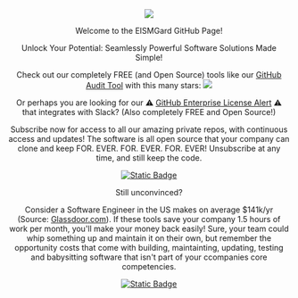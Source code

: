 <div id="header" align="center">
  <img src="https://avatars.githubusercontent.com/u/78101111?s=200&v=4" />
  <p>Welcome to the EISMGard GitHub Page!</p>
  <p>Unlock Your Potential: Seamlessly Powerful Software Solutions Made Simple!</p>
  <p>Check out our completely FREE (and Open Source) tools like our <a href="https://github.com/EISMGard/github-audit-tool">GitHub Audit Tool</a> with this many stars: <img src="https://img.shields.io/github/stars/EISMGard/github-audit-tool"/><p>
  <p>Or perhaps you are looking for our ⚠️ <a href="https://github.com/EISMGard/github-enterprise-license-alert"> GitHub Enterprise License Alert</a> ⚠️ that integrates with Slack? (Also completely FREE and Open Source!)</p>
  <p>Subscribe now for access to all our amazing private repos, with continuous access and updates! The software is all open source that your company can clone and keep FOR. EVER. FOR. EVER. FOR. EVER! Unsubscribe at any time, and still keep the code.</p>
  <a href=https://buy.stripe.com/bIY7wggKt0FV1sQ288> <img alt="Static Badge" src="https://img.shields.io/badge/click%20to-subscribe-brightgreen"></a>

  
  <p>Still unconvinced?</p>
  
  <p>Consider a Software Engineer in the US makes on average $141k/yr (Source: <a href="https://www.glassdoor.com/Salaries/software-engineer-salary-SRCH_KO0,17.htm">Glassdoor.com</a>). If these tools save your company 1.5 hours of work per month, you'll make your money back easily! Sure, your team could whip something up and maintain it on their own, but remember the opportunity costs that come with building, maintainting, updating, testing and babysitting software that isn't part of your ccompanies core competencies.</p>
  <a href=https://buy.stripe.com/bIY7wggKt0FV1sQ288> <img alt="Static Badge" src="https://img.shields.io/badge/click%20to-subscribe-brightgreen"></a>


</div>
